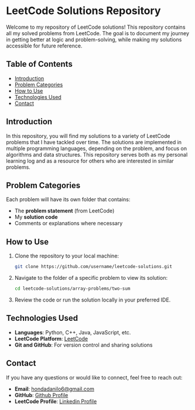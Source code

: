# LeetCode Solutions Repository

Welcome to my repository of LeetCode solutions! This repository contains all my solved problems from LeetCode. The goal is to document my journey in getting better at logic and problem-solving, while making my solutions accessible for future reference.

## Table of Contents

- [Introduction](#introduction)
- [Problem Categories](#problem-categories)
- [How to Use](#how-to-use)
- [Technologies Used](#technologies-used)
- [Contact](#contact)

## Introduction

In this repository, you will find my solutions to a variety of LeetCode problems that I have tackled over time. The solutions are implemented in multiple programming languages, depending on the problem, and focus on algorithms and data structures. This repository serves both as my personal learning log and as a resource for others who are interested in similar problems.

## Problem Categories

Each problem will have its own folder that contains:

- The **problem statement** (from LeetCode)
- My **solution code**
- Comments or explanations where necessary

## How to Use

1. Clone the repository to your local machine:
   ```bash
   git clone https://github.com/username/leetcode-solutions.git
   
2. Navigate to the folder of a specific problem to view its solution:
   ```bash
   cd leetcode-solutions/array-problems/two-sum

3. Review the code or run the solution locally in your preferred IDE.

## Technologies Used

- **Languages**: Python, C++, Java, JavaScript, etc.
- **LeetCode Platform**: [LeetCode](https://leetcode.com/)
- **Git and GitHub**: For version control and sharing solutions

## Contact

If you have any questions or would like to connect, feel free to reach out:

- **Email**: hondadanilo6@gmail.com
- **GitHub**: [Github Profile](https://github.com/DaniloHonda)
- **LeetCode Profile**: [Linkedin Profile](https://www.linkedin.com/in/danilohonda/)
